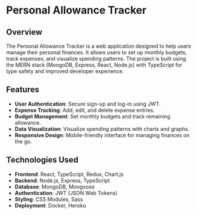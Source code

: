 # Personal Allowance Tracker

## Overview

The Personal Allowance Tracker is a web application designed to help users manage their personal finances. It allows users to set up monthly budgets, track expenses, and visualize spending patterns. The project is built using the MERN stack (MongoDB, Express, React, Node.js) with TypeScript for type safety and improved developer experience.

## Features

- **User Authentication**: Secure sign-up and log-in using JWT.
- **Expense Tracking**: Add, edit, and delete expense entries.
- **Budget Management**: Set monthly budgets and track remaining allowance.
- **Data Visualization**: Visualize spending patterns with charts and graphs.
- **Responsive Design**: Mobile-friendly interface for managing finances on the go.

## Technologies Used

- **Frontend**: React, TypeScript, Redux, Chart.js
- **Backend**: Node.js, Express, TypeScript
- **Database**: MongoDB, Mongoose
- **Authentication**: JWT (JSON Web Tokens)
- **Styling**: CSS Modules, Sass
- **Deployment**: Docker, Heroku
